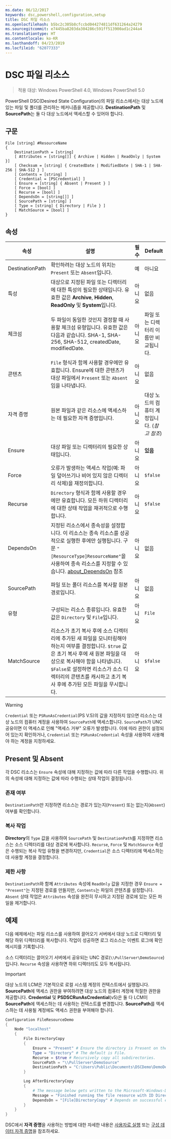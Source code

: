 ```yaml
---
ms.date: 06/12/2017
keywords: dsc,powershell,configuration,setup
title: DSC 파일 리소스
ms.openlocfilehash: b5bc2c305b8cfccbd044274811df631264a24279
ms.sourcegitcommit: e7445ba8203da304286c591ff513900ad1c244a4
ms.translationtype: HT
ms.contentlocale: ko-KR
ms.lasthandoff: 04/23/2019
ms.locfileid: "62077333"
---
```

# <a name="dsc-file-resource"></a>DSC 파일 리소스

> 적용 대상: Windows PowerShell 4.0, Windows PowerShell 5.0

PowerShell DSC(Desired State Configuration)의 파일 리소스에서는 대상 노드에 있는 파일 및 폴더를 관리하는 메커니즘을 제공합니다. **DestinationPath** 및 **SourcePath**는 둘 다 대상 노드에서 액세스할 수 있어야 합니다.

## <a name="syntax"></a>구문

```
File [string] #ResourceName
{
    DestinationPath = [string]
    [ Attributes = [string[]] { Archive | Hidden | ReadOnly | System }]
    [ Checksum = [string] { CreatedDate | ModifiedDate | SHA-1 | SHA-256 | SHA-512 } ]
    [ Contents = [string] ]
    [ Credential = [PSCredential] ]
    [ Ensure = [string] { Absent | Present } ]
    [ Force = [bool] ]
    [ Recurse = [bool] ]
    [ DependsOn = [string[]] ]
    [ SourcePath = [string] ]
    [ Type = [string] { Directory | File } ]
    [ MatchSource = [bool] ]
}
```

## <a name="properties"></a>속성

|속성       |설명                                                                   |필수|Default|
|---------------|------------------------------------------------------------------------------|--------|-------|
|DestinationPath|확인하려는 대상 노드의 위치는 `Present` 또는 `Absent`입니다.|예|아니요|
|특성     |대상으로 지정된 파일 또는 디렉터리에 대한 특성의 필요한 상태입니다. 유효한 값은 **Archive**, **Hidden**, **ReadOnly** 및 **System**입니다.|아니요|없음|
|체크섬      |두 파일이 동일한 것인지 결정할 때 사용할 체크섬 유형입니다. 유효한 값은 다음과 같습니다. SHA-1, SHA-256, SHA-512, createdDate, modifiedDate.|아니요|파일 또는 디렉터리 이름만 비교됩니다.|
|콘텐츠       |`File` 형식과 함께 사용할 경우에만 유효합니다. Ensure에 대한 콘텐츠가 대상 파일에서 `Present` 또는 `Absent`임을 나타냅니다. |아니요|없음|
|자격 증명     |원본 파일과 같은 리소스에 액세스하는 데 필요한 자격 증명입니다.|아니요|대상 노드의 컴퓨터 계정입니다. (*참고 참조*)|
|Ensure         |대상 파일 또는 디렉터리의 필요한 상태입니다. |아니요|**있음**|
|Force          |오류가 발생하는 액세스 작업(예: 파일 덮어쓰기나 비어 있지 않은 디렉터리 삭제)을 재정의합니다.|아니요|`$false`|
|Recurse        |`Directory` 형식과 함께 사용할 경우에만 유효합니다. 모든 하위 디렉터리에 대한 상태 작업을 재귀적으로 수행합니다.|아니요|`$false`|
|DependsOn      |지정된 리소스에서 종속성을 설정합니다. 이 리소스는 종속 리소스를 성공적으로 실행한 후에만 실행됩니다. 구문 `"[ResourceType]ResourceName"`을 사용하여 종속 리소스를 지정할 수 있습니다. [about_DependsOn](../../../configurations/resource-depends-on.md) 참조|아니요|없음|
|SourcePath     |파일 또는 폴더 리소스를 복사할 원본 경로입니다.|아니요|없음|
|유형           |구성되는 리소스 종류입니다. 유효한 값은 `Directory` 및 `File`입니다.|아니요|`File`|
|MatchSource    |리소스가 초기 복사 후에 소스 디렉터리에 추가된 새 파일을 모니터링해야 하는지 여부를 결정합니다. `$true` 값은 초기 복사 후에 새 원본 파일을 대상으로 복사해야 함을 나타냅니다. `$False`로 설정하면 리소스가 소스 디렉터리의 콘텐츠를 캐시하고 초기 복사 후에 추가된 모든 파일을 무시합니다.|아니요|`$false`|

> [!WARNING]
> `Credential` 또는 `PSRunAsCredential`(PS V.5)의 값을 지정하지 않으면 리소스는 대상 노드의 컴퓨터 계정을 사용하여 `SourcePath`에 액세스합니다.  `SourcePath`가 UNC 공유이면 이 액세스로 인해 "액세스 거부" 오류가 발생합니다. 이에 따라 권한이 설정되어 있는지 확인하거나, `Credential` 또는 `PSRunAsCredential` 속성을 사용하여 사용해야 하는 계정을 지정하세요.

## <a name="present-vs-absent"></a>Present 및 Absent

각 DSC 리소스는 `Ensure` 속성에 대해 지정하는 값에 따라 다른 작업을 수행합니다. 위의 속성에 대해 지정하는 값에 따라 수행되는 상태 작업이 결정됩니다.

### <a name="existence"></a>존재 여부

`DestinationPath`만 지정하면 리소스는 경로가 있는지(`Present`) 또는 없는지(`Absent`) 여부를 확인합니다.

### <a name="copy-operations"></a>복사 작업

**Directory**의 `Type` 값을 사용하여 `SourcePath` 및 `DestinationPath`를 지정하면 리소스는 소스 디렉터리를 대상 경로에 복사합니다. `Recurse`, `Force` 및 `MatchSource` 속성은 수행되는 복사 작업 유형을 변경하지만, `Credential`은 소스 디렉터리에 액세스하는 데 사용할 계정을 결정합니다.

### <a name="limitations"></a>제한 사항

`DestinationPath`와 함께 `Attributes` 속성에 `ReadOnly` 값을 지정한 경우 `Ensure = "Present"`는 지정된 경로를 만들지만, `Contents`는 파일의 콘텐츠를 설정합니다.  `Absent` 상태 작업은 `Attributes` 속성을 완전히 무시하고 지정된 경로에 있는 모든 파일을 제거합니다.

## <a name="example"></a>예제

다음 예제에서는 파일 리소스를 사용하여 끌어오기 서버에서 대상 노드로 디렉터리 및 해당 하위 디렉터리를 복사합니다. 작업이 성공하면 로그 리소스는 이벤트 로그에 확인 메시지를 기록합니다.

소스 디렉터리는 끌어오기 서버에서 공유되는 UNC 경로(`\\PullServer\DemoSource`)입니다. `Recurse` 속성을 사용하면 하위 디렉터리도 모두 복사됩니다.

> [!IMPORTANT]
> 대상 노드의 LCM은 기본적으로 로컬 시스템 계정의 컨텍스트에서 실행됩니다. **SourcePath**에 액세스 권한을 부여하려면 대상 노드의 컴퓨터 계정에 적절한 권한을 제공합니다. **Credential** 및 **PSDSCRunAsCredential**(v5)은 둘 다 LCM이 **SourcePath**에 액세스하는 데 사용하는 컨텍스트를 변경합니다. **SourcePath**를 액세스하는 데 사용될 계정에도 액세스 권한을 부여해야 합니다.

```powershell
Configuration FileResourceDemo
{
    Node "localhost"
    {
        File DirectoryCopy
        {
            Ensure = "Present" # Ensure the directory is Present on the target node.
            Type = "Directory" # The default is File.
            Recurse = $true # Recursively copy all subdirectories.
            SourcePath = "\\PullServer\DemoSource"
            DestinationPath = "C:\Users\Public\Documents\DSCDemo\DemoDestination"
        }

        Log AfterDirectoryCopy
        {
            # The message below gets written to the Microsoft-Windows-Desired State Configuration/Analytic log
            Message = "Finished running the file resource with ID DirectoryCopy"
            DependsOn = "[File]DirectoryCopy" # Depends on successful execution of the File resource.
        }
    }
}
```

DSC에서 **자격 증명**을 사용하는 방법에 대한 자세한 내용은 [사용자로 실행](../../../configurations/runAsUser.md) 또는 [구성 데이터 자격 증명](../../../configurations/configDataCredentials.md)을 참조하세요.
